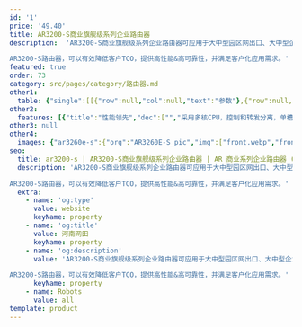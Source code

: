 ```yaml
---
id: '1'
price: '49.40'
title: AR3200-S商业旗舰级系列企业路由器
description:  'AR3200-S商业旗舰级系列企业路由器可应用于大中型园区网出口、大中型企业总部或分支，具有双主控、双转发能力。采用高性能、无阻塞交换架构，融合路由、交换、语音、安全等业务，并可提供开放业务平台。

AR3200-S路由器，可以有效降低客户TCO，提供高性能&高可靠性，并满足客户化应用需求。'
featured: true
order: 73
category: src/pages/category/路由器.md
other1: 
  table: {"single":[[{"row":null,"col":null,"text":"参数"},{"row":null,"col":null,"text":"AR3260E-S"}],[{"row":null,"col":null,"text":"带机量*"},{"row":null,"col":null,"text":"1200-2000台PC"}],[{"row":null,"col":null,"text":"转发性能"},{"row":null,"col":null,"text":"15Mpps"}],[{"row":null,"col":null,"text":"固定端口"},{"row":null,"col":null,"text":"4 * GE Combo+ 2 * GE SFP"}],[{"row":null,"col":null,"text":"槽位数"},{"row":null,"col":null,"text":"4 * SIC + 2 * WSIC + 4 * XSIC"}],[{"row":null,"col":null,"text":"支持管理的AP数"},{"row":null,"col":null,"text":"32"}],[{"row":null,"col":null,"text":"接口类型"},{"row":null,"col":"2","text":"支持FE、GE、155M POS/CPOS、622M POS、EPON/GPON、同异步串口、E1/CE1、3G/LTE等接口"}],[{"row":null,"col":null,"text":"安全性"},{"row":null,"col":"2","text":"支持MAC、802.1x、Portal认证、广播抑制、ARP安全等，支持本地认证、AAA认证、RADIUS认证等\n支持包过滤防火墙，支持防火墙安全域\n支持IPS安全功能，可在线升级特征库，可以防范木马、蠕虫、病毒等攻击\n支持IPSec VPN、L2TP VPN、DSVPN等多种VPN技术\n支持URL过滤功能，可以过滤指定域名的网站\n支持国家密码局规定的加密算法"}],[{"row":null,"col":null,"text":"整机高度"},{"row":null,"col":"2","text":"3个机架高度（3RU）"}],[{"row":null,"col":null,"text":"QoS"},{"row":null,"col":"2","text":"可提供完善的QoS机制：支持PQ、CQ、WFQ、CBWFQ等调度技术，支持基于IP Precedence、802.1P、DSCP、MPLS EXP流量分类，支持流量整形以及WRED拥塞避免机制\n支持等价负载分担（ECMP）和非等价负载分担（UCMP）\n支持上网行为管理，可识别但不限于：BT、迅雷、超级旋风、eDonkey（eMule）、Skype、PPLive、PPStream等 \n支持硬件QoS"}],[{"row":null,"col":null,"text":"可靠性"},{"row":null,"col":"2","text":"所有业务板卡支持直接热插拔\n支持双主控、双转发\n支持双电源，电源1+1冗余备份\n支持OSPF/ISIS/BGP/LDP/L3VPN NSR和GR\n支持智能策略路由（SPR）技术，可根据多个链路的网络质量，动态选择最佳链路"}]]}
other2:
  features: [{"title":"性能领先","dec":["","采用多核CPU，控制和转发分离，单槽位总线带宽最大可达10Gbps，业务转发无瓶颈",""]},{"title":"双模网络，灵活接入","dec":["","支持移动模式（3G/LTE）和固定模式（光纤接入/铜缆接入），实现有线无线应用一体化接入",""]},{"title":"多业务合一，网络融合","dec":["","融合路由、交换、3G/LTE、语音、安全等功能特性，实现业务多合一",""]}]
other3: null
other4:
  images: {"ar3260e-s":{"org":"AR3260E-S_pic","img":["front.webp","front_left.webp","front_right.webp","front_top.webp","rear.webp","rear_left.webp","rear_right.webp","rear_top.webp"]}}
seo:
  title: ar3200-s | AR3200-S商业旗舰级系列企业路由器 | AR 商业系列企业路由器 (中国区） | AR系列接入路由器 | 路由器 | 企业网络
  description: 'AR3200-S商业旗舰级系列企业路由器可应用于大中型园区网出口、大中型企业总部或分支，具有双主控、双转发能力。采用高性能、无阻塞交换架构，融合路由、交换、语音、安全等业务，并可提供开放业务平台。

AR3200-S路由器，可以有效降低客户TCO，提供高性能&高可靠性，并满足客户化应用需求。'
  extra:
    - name: 'og:type'
      value: website
      keyName: property
    - name: 'og:title'
      value: 河南网田
      keyName: property
    - name: 'og:description'
      value: 'AR3200-S商业旗舰级系列企业路由器可应用于大中型园区网出口、大中型企业总部或分支，具有双主控、双转发能力。采用高性能、无阻塞交换架构，融合路由、交换、语音、安全等业务，并可提供开放业务平台。

AR3200-S路由器，可以有效降低客户TCO，提供高性能&高可靠性，并满足客户化应用需求。'
      keyName: property
    - name: Robots
      value: all
template: product
---
```

